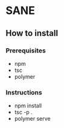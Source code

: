 # SANE

## How to install

### Prerequisites
* npm
* tsc
* polymer

### Instructions
* npm install
* tsc -p .
* polymer serve
